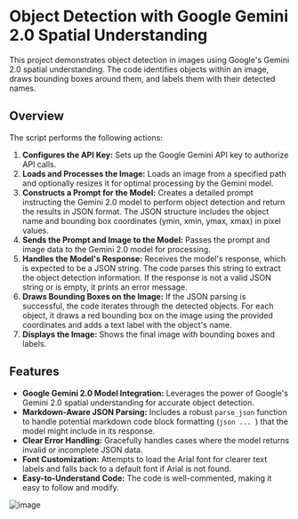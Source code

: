 # Object Detection with Google Gemini 2.0 Spatial Understanding

This project demonstrates object detection in images using Google's Gemini 2.0 spatial understanding. The code identifies objects within an image, draws bounding boxes around them, and labels them with their detected names.

## Overview

The script performs the following actions:

1.  **Configures the API Key:** Sets up the Google Gemini API key to authorize API calls.
2.  **Loads and Processes the Image:** Loads an image from a specified path and optionally resizes it for optimal processing by the Gemini model.
3.  **Constructs a Prompt for the Model:** Creates a detailed prompt instructing the Gemini 2.0 model to perform object detection and return the results in JSON format. The JSON structure includes the object name and bounding box coordinates (ymin, xmin, ymax, xmax) in pixel values.
4.  **Sends the Prompt and Image to the Model:** Passes the prompt and image data to the Gemini 2.0 model for processing.
5.  **Handles the Model's Response:** Receives the model's response, which is expected to be a JSON string. The code parses this string to extract the object detection information. If the response is not a valid JSON string or is empty, it prints an error message.
6.  **Draws Bounding Boxes on the Image:** If the JSON parsing is successful, the code iterates through the detected objects. For each object, it draws a red bounding box on the image using the provided coordinates and adds a text label with the object's name.
7.  **Displays the Image:** Shows the final image with bounding boxes and labels.

## Features

*   **Google Gemini 2.0 Model Integration:** Leverages the power of Google's Gemini 2.0 spatial understanding for accurate object detection.
*   **Markdown-Aware JSON Parsing:** Includes a robust `parse_json` function to handle potential markdown code block formatting (`json ... `) that the model might include in its response.
*   **Clear Error Handling:** Gracefully handles cases where the model returns invalid or incomplete JSON data.
*   **Font Customization:** Attempts to load the Arial font for clearer text labels and falls back to a default font if Arial is not found.
*   **Easy-to-Understand Code:** The code is well-commented, making it easy to follow and modify.

  ![image](https://github.com/user-attachments/assets/fd4755d4-9cc6-4356-9da6-03ad88a947b8)



